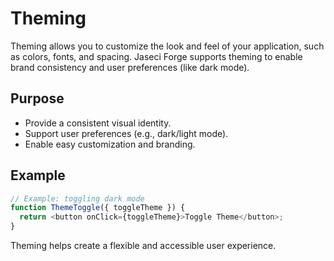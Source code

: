 # Theming

Theming allows you to customize the look and feel of your application, such as colors, fonts, and spacing. Jaseci Forge supports theming to enable brand consistency and user preferences (like dark mode).

## Purpose
- Provide a consistent visual identity.
- Support user preferences (e.g., dark/light mode).
- Enable easy customization and branding.

## Example
```js
// Example: toggling dark mode
function ThemeToggle({ toggleTheme }) {
  return <button onClick={toggleTheme}>Toggle Theme</button>;
}
```

Theming helps create a flexible and accessible user experience. 
